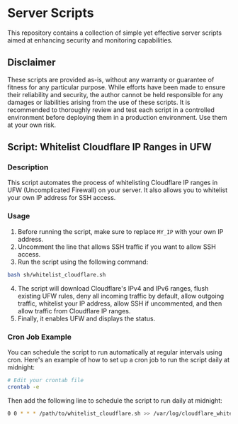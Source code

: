 # Server Scripts

This repository contains a collection of simple yet effective server scripts aimed at enhancing security and monitoring capabilities.

## Disclaimer

These scripts are provided as-is, without any warranty or guarantee of fitness for any particular purpose. While efforts have been made to ensure their reliability and security, the author cannot be held responsible for any damages or liabilities arising from the use of these scripts. It is recommended to thoroughly review and test each script in a controlled environment before deploying them in a production environment. Use them at your own risk.

## Script: Whitelist Cloudflare IP Ranges in UFW

### Description
This script automates the process of whitelisting Cloudflare IP ranges in UFW (Uncomplicated Firewall) on your server. It also allows you to whitelist your own IP address for SSH access.

### Usage
1. Before running the script, make sure to replace `MY_IP` with your own IP address.
2. Uncomment the line that allows SSH traffic if you want to allow SSH access.
3. Run the script using the following command:
```bash
bash sh/whitelist_cloudflare.sh
```
4. The script will download Cloudflare's IPv4 and IPv6 ranges, flush existing UFW rules, deny all incoming traffic by default, allow outgoing traffic, whitelist your IP address, allow SSH if uncommented, and then allow traffic from Cloudflare IP ranges.
5. Finally, it enables UFW and displays the status.

### Cron Job Example
You can schedule the script to run automatically at regular intervals using cron. Here's an example of how to set up a cron job to run the script daily at midnight:

```bash
# Edit your crontab file
crontab -e
```

Then add the following line to schedule the script to run daily at midnight:

```bash
0 0 * * * /path/to/whitelist_cloudflare.sh >> /var/log/cloudflare_whitelist.log 2>&1
```